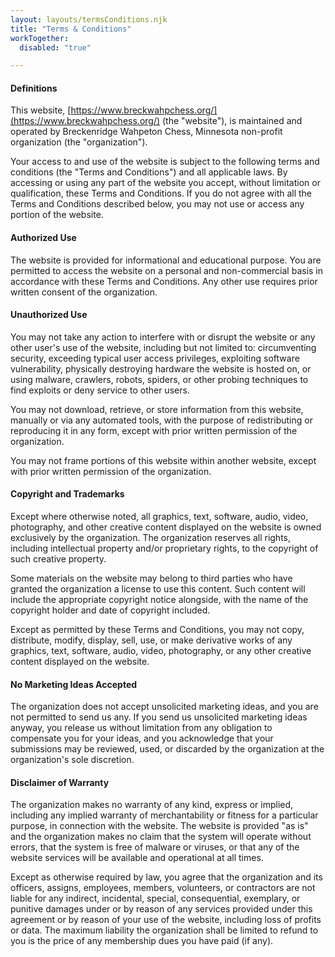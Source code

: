 ```yaml
---
layout: layouts/termsConditions.njk
title: "Terms & Conditions"
workTogether:
  disabled: "true"

---
```

#### Definitions

This website, [https://www.breckwahpchess.org/](https://www.breckwahpchess.org/) (the "website"), is maintained and operated by Breckenridge Wahpeton Chess, Minnesota non-profit organization (the "organization").

Your access to and use of the website is subject to the following terms and conditions (the "Terms and Conditions") and all applicable laws. By accessing or using any part of the website you accept, without limitation or qualification, these Terms and Conditions. If you do not agree with all the Terms and Conditions described below, you may not use or access any portion of the website.

#### Authorized Use

The website is provided for informational and educational purpose. You are permitted to access the website on a personal and non-commercial basis in accordance with these Terms and Conditions. Any other use requires prior written consent of the organization.

#### Unauthorized Use

You may not take any action to interfere with or disrupt the website or any other user's use of the website, including but not limited to: circumventing security, exceeding typical user access privileges, exploiting software vulnerability, physically destroying hardware the website is hosted on, or using malware, crawlers, robots, spiders, or other probing techniques to find exploits or deny service to other users.

You may not download, retrieve, or store information from this website, manually or via any automated tools, with the purpose of redistributing or reproducing it in any form, except with prior written permission of the organization.

You may not frame portions of this website within another website, except with prior written permission of the organization.

#### Copyright and Trademarks

Except where otherwise noted, all graphics, text, software, audio, video, photography, and other creative content displayed on the website is owned exclusively by the organization. The organization reserves all rights, including intellectual property and/or proprietary rights, to the copyright of such creative property.

Some materials on the website may belong to third parties who have granted the organization a license to use this content. Such content will include the appropriate copyright notice alongside, with the name of the copyright holder and date of copyright included.

Except as permitted by these Terms and Conditions, you may not copy, distribute, modify, display, sell, use, or make derivative works of any graphics, text, software, audio, video, photography, or any other creative content displayed on the website.

#### No Marketing Ideas Accepted

The organization does not accept unsolicited marketing ideas, and you are not permitted to send us any. If you send us unsolicited marketing ideas anyway, you release us without limitation from any obligation to compensate you for your ideas, and you acknowledge that your submissions may be reviewed, used, or discarded by the organization at the organization's sole discretion.

#### Disclaimer of Warranty

The organization makes no warranty of any kind, express or implied, including any implied warranty of merchantability or fitness for a particular purpose, in connection with the website. The website is provided "as is" and the organization makes no claim that the system will operate without errors, that the system is free of malware or viruses, or that any of the website services will be available and operational at all times.

Except as otherwise required by law, you agree that the organization and its officers, assigns, employees, members, volunteers, or contractors are not liable for any indirect, incidental, special, consequential, exemplary, or punitive damages under or by reason of any services provided under this agreement or by reason of your use of the website, including loss of profits or data. The maximum liability the organization shall be limited to refund to you is the price of any membership dues you have paid (if any).
